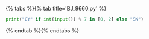 {% tabs %}{% tab title='BJ_9660.py' %}

```py
print("CY" if int(input()) % 7 in [0, 2] else "SK")
```

{% endtab %}{% endtabs %}
